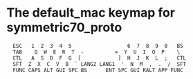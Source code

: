 # The default_mac keymap for symmetric70_proto

```
  ESC   1  2  3  4  5                  6  7  8  9  0   BS
  TAB    Q  W  E  R  T  -          =  Y  U  I  O  P    \
  CTL   A  S  D  F  G  [            ]  H  J  K  L  ;   CTL
  SFT  Z  X  C  V  B  ` LANG2 LANG1  '  N  M  ,  .  /  SFT
  FUNC CAPS ALT GUI SPC BS      ENT SPC GUI RALT APP FUNC
```
